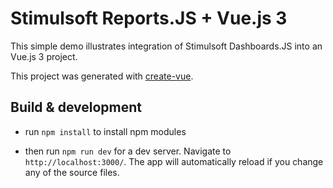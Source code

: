 # Stimulsoft Reports.JS + Vue.js 3

This simple demo illustrates integration of Stimulsoft Dashboards.JS into an Vue.js 3 project.

This project was generated with [create-vue](https://github.com/vuejs/create-vue).

## Build & development

* run ``` npm install ``` to install npm modules

* then run ``` npm run dev ``` for a dev server. Navigate to ``` http://localhost:3000/ ```. The app will automatically reload if you change any of the source files.

